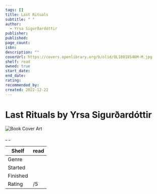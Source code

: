 ```yaml
---
tags: []
title: Last Rituals
subtitle: " "
author:
  - Yrsa Sigurðardóttir
publisher: 
published: 
page_count: 
isbn: 
description: ""
coverUrl: https://covers.openlibrary.org/b/olid/OL18018546M-M.jpg
shelf: read
owned: true
start_date: 
end_date: 
rating: 
recommended_by: 
created: 2022-12-22
---
```


# Last Rituals by Yrsa Sigurðardóttir

![Book Cover Art](https://covers.openlibrary.org/b/olid/OL18018546M-M.jpg)

_ _

| Shelf | read |
| --- | --- |
| Genre |  |
| Started |  |
| Finished |  |
| Rating | /5 |

